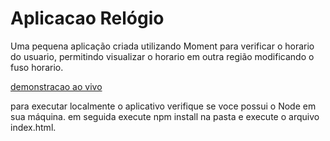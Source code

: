 # Aplicacao Relógio

Uma pequena aplicação criada utilizando Moment para verificar o horario do usuario, permitindo visualizar o horario em outra região modificando o fuso horario.

[demonstracao ao vivo]([https://lmedeiros-leiman.github.io/Aplica-o-de-relogio/](https://lmedeiros-leiman.github.io/Aplicao-de-relogio/))

para executar localmente o aplicativo verifique se voce possui o Node em sua máquina.
em seguida execute npm install na pasta e execute o arquivo index.html.

